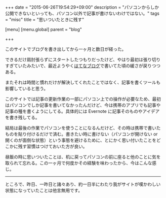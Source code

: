 +++
date = "2015-06-26T19:54:29+09:00"
description = "パソコンからしか公開できないといっても、パソコン以外で記事が書けないわけではない。"
tags = "misc"
title = "思いついたときに残す"

[menu]
  [menu.global]
    parent = "blog"

+++

このサイトでブログを書き出してから一ヶ月と数日が経った。

できるだけ肩肘張らずにスタートしたつもりだったけど、やはり最初は張り切りすぎていたみたいで、最近ようやく[はてなブログ](http://chroma.hatenablog.com/)で書いてた頃の緩さが戻りつつある。

またそれは時間と慣れだけが解決してくれたことではなく、記事を書くツールも影響していると思う。

このサイトでは記事の更新作業の一部にパソコン上での操作が必要なため、最初はパソコンでしか記事を書いてなかったんだけど、今は携帯のアプリでも記事や記事の種を書くようにしてる。具体的には Evernote に記事そのものやアイデアを書き残してる。

結局は最後の作業でパソコンを使うことになるんだけど、その時は携帯で書いたものを貼り付けるだけで済む。書きたい時に書けない（パソコンが開けない or 開くのが面倒な状態）という事態を避けるために、とにかく思い付いたことをどこかに残す習慣はつけておいた方が良い。

昼飯の時に思いついたことは、机に戻ってパソコンの前に座ると他のことに気を取られて忘れる。この一ヶ月で何度かその経験を味わったから、今はこんな感じ。

---

ところで、昨日、一昨日と諸々あり、約一日半にわたり我がサイトが嘆かわしい状態になっていたことは他言無用です。
